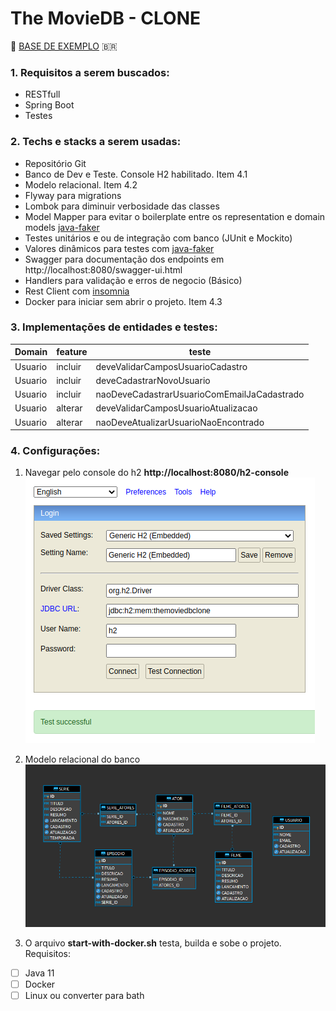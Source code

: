 

# The MovieDB - CLONE
🎥 [BASE DE EXEMPLO](https://developers.themoviedb.org/3) 🇧🇷

### 1. Requisitos a serem buscados:
* RESTfull
* Spring Boot
* Testes

### 2. Techs e stacks a serem usadas:
* Repositório Git
* Banco de Dev e Teste. Console H2 habilitado. Item 4.1
* Modelo relacional. Item 4.2
* Flyway para migrations
* Lombok para diminuir verbosidade das classes
* Model Mapper para evitar o boilerplate entre os representation e domain models [java-faker](http://modelmapper.org/)
* Testes unitários e ou de integração com banco (JUnit e Mockito)
* Valores dinâmicos para testes com [java-faker](https://java-faker.herokuapp.com)
* Swagger para documentação dos endpoints em http://localhost:8080/swagger-ui.html
* Handlers para validação e erros de negocio (Básico)
* Rest Client com [insomnia](https://insomnia.rest/download/)
* Docker para iniciar sem abrir o projeto. Item 4.3

### 3. Implementações de entidades e testes:
| Domain  | feature | teste|
|--|--|--|
| Usuario | incluir |deveValidarCamposUsuarioCadastro|
| Usuario | incluir |deveCadastrarNovoUsuario|
| Usuario | incluir |naoDeveCadastrarUsuarioComEmailJaCadastrado|
| Usuario | alterar |deveValidarCamposUsuarioAtualizacao|
| Usuario | alterar |naoDeveAtualizarUsuarioNaoEncontrado|

### 4. Configurações:
1. Navegar pelo console do h2
**http://localhost:8080/h2-console** 
![Configurar e navegar pelo console do h2](https://raw.githubusercontent.com/leonardofa/themoviedb-clone/master/readme/resource/img/h2-console.png)

2. Modelo relacional do banco
![MER do TheMovieDB - CLONE](https://raw.githubusercontent.com/leonardofa/themoviedb-clone/master/readme/resource/img/mer.png)

3. O arquivo **start-with-docker.sh** testa, builda e sobe o projeto. Requisitos:
- [ ] Java 11
- [ ] Docker
- [ ] Linux ou converter para bath
